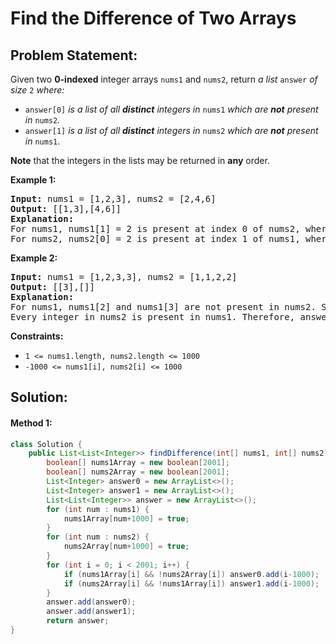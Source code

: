 # Find the Difference of Two Arrays

## Problem Statement:

Given two **0-indexed** integer arrays `nums1` and `nums2`, return *a list* `answer` *of size* `2` *where:*

* `answer[0]` *is a list of all **distinct** integers in* `nums1` *which are **not** present in* `nums2`*.*
* `answer[1]` *is a list of all **distinct** integers in* `nums2` *which are **not** present in* `nums1`.

**Note** that the integers in the lists may be returned in **any** order.

**Example 1:**

<pre><strong>Input:</strong> nums1 = [1,2,3], nums2 = [2,4,6]
<strong>Output:</strong> [[1,3],[4,6]]
<strong>Explanation:
</strong>For nums1, nums1[1] = 2 is present at index 0 of nums2, whereas nums1[0] = 1 and nums1[2] = 3 are not present in nums2. Therefore, answer[0] = [1,3].
For nums2, nums2[0] = 2 is present at index 1 of nums1, whereas nums2[1] = 4 and nums2[2] = 6 are not present in nums2. Therefore, answer[1] = [4,6].</pre>

**Example 2:**

<pre><strong>Input:</strong> nums1 = [1,2,3,3], nums2 = [1,1,2,2]
<strong>Output:</strong> [[3],[]]
<strong>Explanation:
</strong>For nums1, nums1[2] and nums1[3] are not present in nums2. Since nums1[2] == nums1[3], their value is only included once and answer[0] = [3].
Every integer in nums2 is present in nums1. Therefore, answer[1] = [].
</pre>

**Constraints:**

* `1 <= nums1.length, nums2.length <= 1000`
* `-1000 <= nums1[i], nums2[i] <= 1000`

## Solution:

#### Method 1:

```java
class Solution {
    public List<List<Integer>> findDifference(int[] nums1, int[] nums2) {
        boolean[] nums1Array = new boolean[2001];
        boolean[] nums2Array = new boolean[2001];
        List<Integer> answer0 = new ArrayList<>();
        List<Integer> answer1 = new ArrayList<>();
        List<List<Integer>> answer = new ArrayList<>();
        for (int num : nums1) {
            nums1Array[num+1000] = true;
        }
        for (int num : nums2) {
            nums2Array[num+1000] = true;
        }
        for (int i = 0; i < 2001; i++) {
            if (nums1Array[i] && !nums2Array[i]) answer0.add(i-1000);
            if (nums2Array[i] && !nums1Array[i]) answer1.add(i-1000);
        }
        answer.add(answer0);
        answer.add(answer1);
        return answer;
}
```
